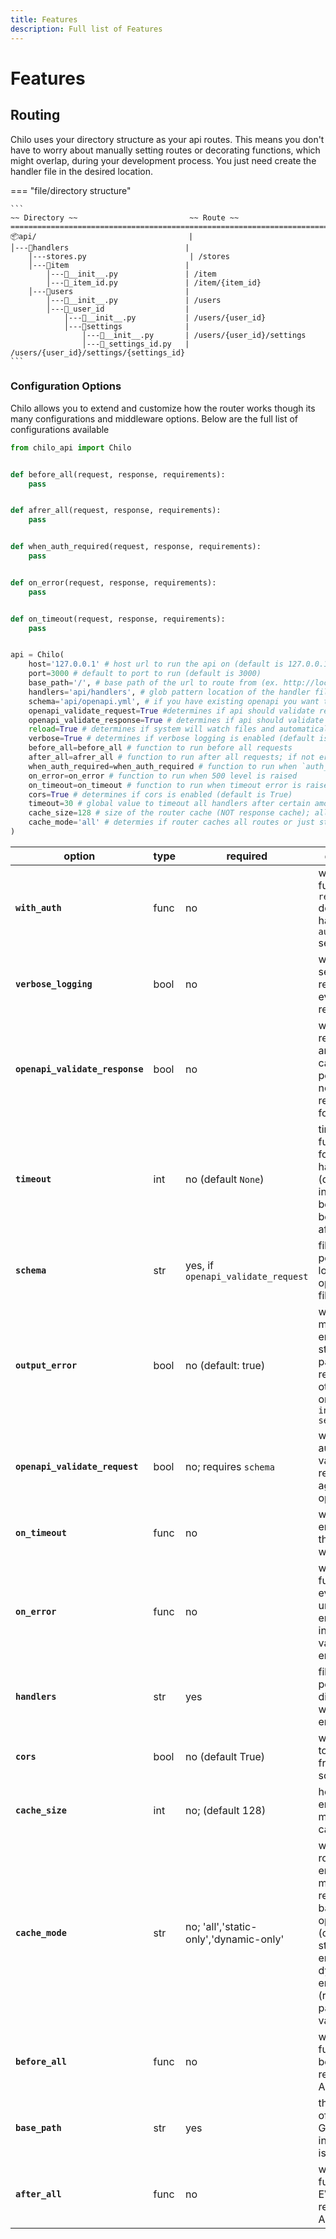 ```yaml
---
title: Features
description: Full list of Features
---
```


# Features

## Routing

Chilo uses your directory structure as your api routes. This means you don't have to worry about manually setting routes or decorating
functions, which might overlap, during your development process. You just need create the handler file in the desired location.

=== "file/directory structure"

    ```
    ~~ Directory ~~                         ~~ Route ~~
    ==================================================================================
    📦api/                                  |          
    │---📂handlers                          |           
        │---stores.py                       | /stores    
        │---📂item                          |
            │---📜__init__.py               | /item
            │---📜_item_id.py               | /item/{item_id}
        │---📂users                         |
            │---📜__init__.py               | /users
            │---📂_user_id                  |
                │---📜__init__.py           | /users/{user_id}
                │---📂settings              |
                    │---📜__init__.py       | /users/{user_id}/settings
                    │---📜_settings_id.py   | /users/{user_id}/settings/{settings_id}
    ```

### Configuration Options

Chilo allows you to extend and customize how the router works though its many configurations and middleware options. Below are the full list of configurations available

```python
from chilo_api import Chilo


def before_all(request, response, requirements):
    pass


def afrer_all(request, response, requirements):
    pass


def when_auth_required(request, response, requirements):
    pass


def on_error(request, response, requirements):
    pass


def on_timeout(request, response, requirements):
    pass


api = Chilo(
    host='127.0.0.1' # host url to run the api on (default is 127.0.0.1)
    port=3000 # default to port to run (default is 3000)
    base_path='/', # base path of the url to route from (ex. http://locahost/{base_path}/your-endpoint)
    handlers='api/handlers', # glob pattern location of the handler files eligible for being a handler
    schema='api/openapi.yml', # if you have existing openapi you want to use for validations
    openapi_validate_request=True #determines if api should validate request against spece openapi spec (default is False)
    openapi_validate_response=True # determines if api should validate response against spece openapi spec (default is False)
    reload=True # determines if system will watch files and automatically reload (default is False)
    verbose=True # determines if verbose logging is enabled (default is False)
    before_all=before_all # function to run before all requests
    after_all=afrer_all # function to run after all requests; if not errors were detected
    when_auth_required=when_auth_required # function to run when `auth_required` is true on the endpoint requirements dectorator
    on_error=on_error # function to run when 500 level is raised
    on_timeout=on_timeout # function to run when timeout error is raised
    cors=True # determines if cors is enabled (default is True)
    timeout=30 # global value to timeout all handlers after certain amout of time (default is None)
    cache_size=128 # size of the router cache (NOT response cache); allows for faster routing (default is 128)
    cache_mode='all' # determies if router caches all routes or just static or dynamic routes (default is all)
)
```


| option                          | type | required                               | description                                                                                                                                       |
|---------------------------------|------|----------------------------------------|---------------------------------------------------------------------------------------------------------------------------------------------------|
| **`with_auth`**                 | func | no                                     | will call this function when `requirements` decorator have `auth_required` set to `True`                                                          |
| **`verbose_logging`**           | bool | no                                     | will log every setup, every request and every response                                                                                            |
| **`openapi_validate_response`** | bool | no                                     | will validate response of an endpoint, can effect performance, not recommended for production                                                     |
| **`timeout`**                   | int  | no (default `None`)                    | timeout functionality for main handler logic (does not indclude before, after, before_all, after_all)                                             |
| **`schema`**                    | str  | yes, if `openapi_validate_request`     | file path pointing to the location of the openapi.yml file                                                                                        |
| **`output_error`**              | bool | no (default: true)                     | will output more detailed error from stacktrace as part of api response; otherwise will only say `internal server error`                          |
| **`openapi_validate_request`**  | bool | no; requires `schema`                  | will automatically validate request against openapi.yml                                                                                           |
| **`on_timeout`**                | func | no                                     | when timout error is raised, this function will run                                                                                               |
| **`on_error`**                  | func | no                                     | will call this function on every unhandled error; not including validation errors                                                                 |
| **`handlers`**                  | str  | yes                                    | file path pointing to the directory where the endpoints are                                                                                       |
| **`cors`**                      | bool | no (default True)                      | will open cors to allow hitting from any source (`*`)                                                                                             |
| **`cache_size`**                | int  | no; (default 128)                      | how many endpoint modules to cache                                                                                                                |
| **`cache_mode`**                | str  | no; 'all','static-only','dynamic-only' | will cache route endpoint module (not response) based on option, all (default), static endpoints or dynamic endpoints (route with path variables) |
| **`before_all`**                | func | no                                     | will call this function before EVERY request to the API                                                                                           |
| **`base_path`**                 | str  | yes                                    | the base path of the API Gateway instance this is running on                                                                                      |
| **`after_all`**                 | func | no                                     | will call this function after EVERY request to the API                                                                                            |
